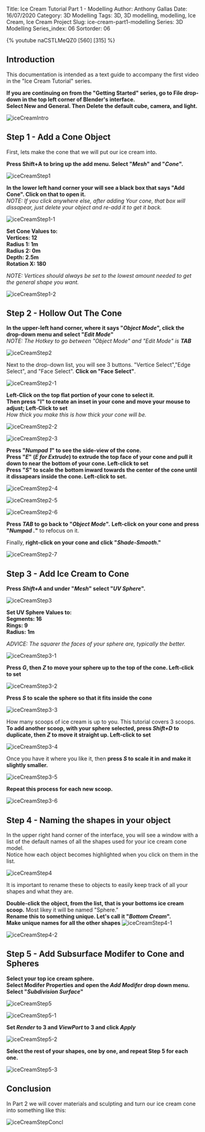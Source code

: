 Title: Ice Cream Tutorial Part 1 - Modelling
Author: Anthony Gallas
Date: 16/07/2020
Category: 3D Modelling
Tags: 3D, 3D modelling, modelling, Ice Cream, Ice Cream Project
Slug: ice-cream-part1-modelling
Series: 3D Modelling
Series_index: 06
Sortorder: 06

{% youtube naCSTLMeQZ0 [560] [315] %}


## Introduction
This documentation is intended as a text guide to accompany the first video in the "Ice Cream Tutorial" series.

**If you are continuing on from the "Getting Started" series, go to File drop-down in the top left corner of Blender's interface.</br>
Select New and General. Then Delete the default cube, camera, and light.**

![iceCreamIntro](../img/intro-video3/iceCreamIntro.png)

## Step 1 - Add a Cone Object

First, lets make the cone that we will put our ice cream into.

**Press Shift+A to bring up the add menu.  Select "_Mesh_" and "_Cone_".**

![iceCreamStep1](../img/intro-video3/iceCream1Step1.JPG)

**In the lower left hand corner your will see a black box that says "Add Cone".  Click on that to open it.**<br>
_NOTE: If you click anywhere else, after adding Your cone, that box will dissapear, just delete your object and re-add it to get it back._

![iceCreamStep1-1](../img/intro-video3/iceCream1Step1-1.JPG)

**Set Cone Values to:<br>
 Vertices: 12<br>
 Radius 1: 1m<br>
 Radius 2: 0m<br>
 Depth: 2.5m<br>
 Rotation X: 180**

_NOTE: Vertices should always be set to the lowest amount needed to get the general shape you want._

![iceCreamStep1-2](../img/intro-video3/iceCream1Step1-2.JPG)

## Step 2 - Hollow Out The Cone

**In the upper-left hand corner, where it says "_Object Mode_", click the drop-down menu and select "_Edit Mode_"**<br>
_NOTE: The Hotkey to go between "Object Mode" and "Edit Mode" is **TAB**_

![iceCreamStep2](../img/intro-video3/iceCream1Step2.JPG)

Next to the drop-down list, you will see 3 buttons.  "Vertice Select","Edge Select", and "Face Select". **Click on "Face Select"**.

![iceCreamStep2-1](../img/intro-video3/iceCream1Step2-1.JPG)

**Left-Click on the top flat portion of your cone to select it.**<br>
**Then press "I" to create an inset in your cone and move your mouse to adjust; Left-Click to set**<br>  _How thick you make this is how thick your cone will be._

![iceCreamStep2-2](../img/intro-video3/iceCream1Step2-2.JPG)

![iceCreamStep2-3](../img/intro-video3/iceCream1Step2-3.JPG)

**Press "_Numpad 1_" to see the side-view of the cone.<br>
 Press "_E_" (_E for Extrude_) to extrude the top face of your cone and pull it down to near the bottom of your cone. Left-click to set<br>
 Press "_S_" to scale the bottom inward towards the center of the cone until it dissapears inside the cone. Left-click to set.**

![iceCreamStep2-4](../img/intro-video3/iceCream1Step2-4.JPG)

![iceCreamStep2-5](../img/intro-video3/iceCream1Step2-5.JPG)

![iceCreamStep2-6](../img/intro-video3/iceCream1Step2-6.JPG)

**Press _TAB_ to go back to "_Object Mode_".**  **Left-click on your cone and press "_Numpad ._"** to refocus on it.

Finally, **right-click on your cone and click "_Shade-Smooth_."**

![iceCreamStep2-7](../img/intro-video3/iceCream1Step2-7.JPG)

## Step 3 - Add Ice Cream to Cone

**Press _Shift+A_ and under "_Mesh_" select "_UV Sphere_".**

![iceCreamStep3](../img/intro-video3/iceCream1Step3.JPG)

**Set UV Sphere Values to:<br>
 Segments: 16<br>Rings: 9<br>Radius: 1m<br>**

_ADVICE: The squarer the faces of your sphere are, typically the better._

 ![iceCreamStep3-1](../img/intro-video3/iceCream1Step3-1.JPG)

**Press _G_, then _Z_ to move your sphere up to the top of the cone. Left-click to set**<br>

![iceCreamStep3-2](../img/intro-video3/iceCream1Step3-2.JPG)

**Press _S_ to scale the sphere so that it fits inside the cone**

![iceCreamStep3-3](../img/intro-video3/iceCream1Step3-3.JPG)

How many scoops of ice cream is up to you.  This tutorial covers 3 scoops.<br>
**To add another scoop, with your sphere selected, press _Shift+D_ to duplicate, then _Z_ to move it straight up. Left-click to set**

![iceCreamStep3-4](../img/intro-video3/iceCream1Step3-4.JPG)

Once you have it where you like it, then **press _S_ to scale it in and make it slightly smaller.**

![iceCreamStep3-5](../img/intro-video3/iceCream1Step3-5.JPG)

**Repeat this process for each new scoop.**

![iceCreamStep3-6](../img/intro-video3/iceCream1Step3-6.JPG)

## Step 4 - Naming the shapes in your object

In the upper right hand corner of the interface, you will see a window with a list of the default names of all the shapes used for your ice cream cone model.<br>
Notice how each object becomes highlighted when you click on them in the list.

![iceCreamStep4](../img/intro-video3/iceCream1Step4.JPG)

It is important to rename these to objects to easily keep track of all your shapes and what they are.

**Double-click the object, from the list, that is your bottoms ice cream scoop.**  Most likey it will be named "Sphere."<br>
**Rename this to something unique.  Let's call it "_Bottom Cream_".**<br>
**Make unique names for all the other shapes**
![iceCreamStep4-1](../img/intro-video3/iceCream1Step4-1.JPG)

![iceCreamStep4-2](../img/intro-video3/iceCream1Step4-2.JPG)

## Step 5 - Add Subsurface Modifer to Cone and Spheres

**Select your top ice cream sphere.**<br>
**Select Modifer Properties and open the _Add Modifer_ drop down menu.<br>Select "_Subdivision Surface_"**

![iceCreamStep5](../img/intro-video3/iceCream1Step5.JPG)

![iceCreamStep5-1](../img/intro-video3/iceCream1Step5-1.JPG)

**Set _Render_ to 3 and _ViewPort_ to 3 and click _Apply_**

![iceCreamStep5-2](../img/intro-video3/iceCream1Step5-2.JPG)

**Select the rest of your shapes, one by one, and repeat Step 5 for each one.**

![iceCreamStep5-3](../img/intro-video3/iceCream1Step5-3.JPG)

## Conclusion

In Part 2 we will cover materials and sculpting and turn our ice cream cone into something like this:

![iceCreamStepConcl](../img/intro-video3/iceCream1Concl.JPG)
